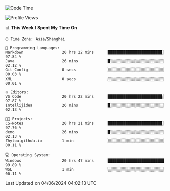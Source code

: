 <!--START_SECTION:waka-->
![Code Time](http://img.shields.io/badge/Code%20Time-1%2C740%20hrs%2029%20mins-blue)

![Profile Views](http://img.shields.io/badge/Profile%20Views-2-blue)

📊 **This Week I Spent My Time On** 

```text
🕑︎ Time Zone: Asia/Shanghai

💬 Programming Languages: 
Markdown                 20 hrs 22 mins      ████████████████████████░   97.84 % 
Java                     26 mins             █░░░░░░░░░░░░░░░░░░░░░░░░   02.12 % 
Git Config               0 secs              ░░░░░░░░░░░░░░░░░░░░░░░░░   00.03 % 
XML                      0 secs              ░░░░░░░░░░░░░░░░░░░░░░░░░   00.01 % 

🔥 Editors: 
VS Code                  20 hrs 22 mins      ████████████████████████░   97.87 % 
Intellijidea             26 mins             █░░░░░░░░░░░░░░░░░░░░░░░░   02.13 % 

🐱‍💻 Projects: 
CS-Notes                 20 hrs 21 mins      ████████████████████████░   97.76 % 
demo                     26 mins             █░░░░░░░░░░░░░░░░░░░░░░░░   02.13 % 
Zhytou.github.io         1 min               ░░░░░░░░░░░░░░░░░░░░░░░░░   00.11 % 

💻 Operating System: 
Windows                  20 hrs 47 mins      █████████████████████████   99.89 % 
WSL                      1 min               ░░░░░░░░░░░░░░░░░░░░░░░░░   00.11 % 
```


 Last Updated on 04/06/2024 04:02:13 UTC
<!--END_SECTION:waka-->
